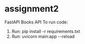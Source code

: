 # assignment2
FastAPI Books API
To run code:
1. Run:
pip install -r requirements.txt
2. Run:
uvicorn main:app --reload
